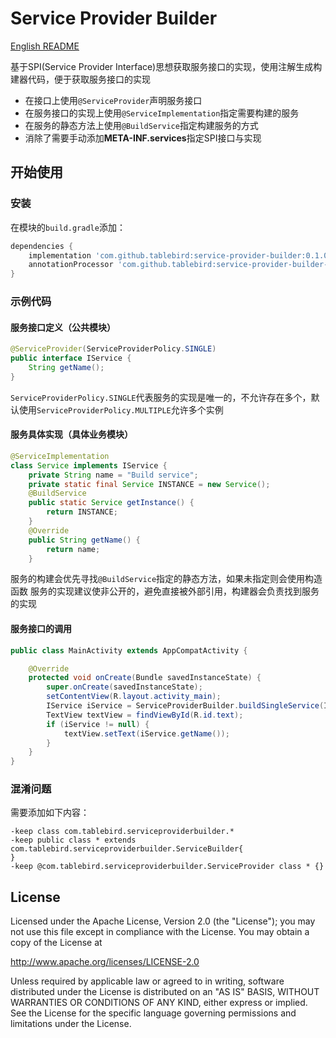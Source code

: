 # Service Provider Builder

[English README](README_en.md)

基于SPI(Service Provider Interface)思想获取服务接口的实现，使用注解生成构建器代码，便于获取服务接口的实现

+ 在接口上使用`@ServiceProvider`声明服务接口
+ 在服务接口的实现上使用`@ServiceImplementation`指定需要构建的服务
+ 在服务的静态方法上使用`@BuildService`指定构建服务的方式
+ 消除了需要手动添加**META-INF.services**指定SPI接口与实现

## 开始使用

### 安装

在模块的`build.gradle`添加：
```groovy
dependencies {
    implementation 'com.github.tablebird:service-provider-builder:0.1.0'
    annotationProcessor 'com.github.tablebird:service-provider-builder-compiler:0.1.0'
}
```

### 示例代码

#### 服务接口定义（公共模块）
```java
@ServiceProvider(ServiceProviderPolicy.SINGLE)
public interface IService {
    String getName();
}
```
`ServiceProviderPolicy.SINGLE`代表服务的实现是唯一的，不允许存在多个，默认使用`ServiceProviderPolicy.MULTIPLE`允许多个实例

#### 服务具体实现（具体业务模块）
```java
@ServiceImplementation
class Service implements IService {
    private String name = "Build service";
    private static final Service INSTANCE = new Service();
    @BuildService
    public static Service getInstance() {
        return INSTANCE;
    }
    @Override
    public String getName() {
        return name;
    }
```
服务的构建会优先寻找`@BuildService`指定的静态方法，如果未指定则会使用构造函数
服务的实现建议使非公开的，避免直接被外部引用，构建器会负责找到服务的实现


#### 服务接口的调用
```java
public class MainActivity extends AppCompatActivity {

    @Override
    protected void onCreate(Bundle savedInstanceState) {
        super.onCreate(savedInstanceState);
        setContentView(R.layout.activity_main);
        IService iService = ServiceProviderBuilder.buildSingleService(IService.class);
        TextView textView = findViewById(R.id.text);
        if (iService != null) {
            textView.setText(iService.getName());
        }
    }
}
```

### 混淆问题

需要添加如下内容：
```proguard
-keep class com.tablebird.serviceproviderbuilder.*
-keep public class * extends com.tablebird.serviceproviderbuilder.ServiceBuilder{
}
-keep @com.tablebird.serviceproviderbuilder.ServiceProvider class * {}
```

## License

Licensed under the Apache License, Version 2.0 (the "License");
you may not use this file except in compliance with the License.
You may obtain a copy of the License at

   http://www.apache.org/licenses/LICENSE-2.0

Unless required by applicable law or agreed to in writing, software
distributed under the License is distributed on an "AS IS" BASIS,
WITHOUT WARRANTIES OR CONDITIONS OF ANY KIND, either express or implied.
See the License for the specific language governing permissions and
limitations under the License.
